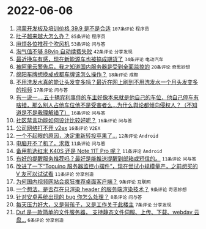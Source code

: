 # 2022-06-06

1. [鸿蒙开发板及培训价格 39.9 是不是合适](https://www.v2ex.com/t/857490) `107条评论` `程序员`
1. [肚子越来越大怎么办？](https://www.v2ex.com/t/857475) `85条评论` `程序员`
1. [麻烦各位推荐个吹风机](https://www.v2ex.com/t/857472) `53条评论` `问与答`
1. [淘气值不够 88vip 自动续费失败](https://www.v2ex.com/t/857487) `42条评论` `分享发现`
1. [最近换车有感，现在新能源车也被搞成期货了](https://www.v2ex.com/t/857503) `34条评论` `电动汽车`
1. [被阿里云警告后，我才知道国内服务器是受到全面监控的](https://www.v2ex.com/t/857495) `20条评论` `奇思妙想`
1. [绵阳车牌想换成成都车牌该怎么操作？](https://www.v2ex.com/t/857484) `18条评论` `成都`
1. [不用洗发水真的能让头发变多吗？最近在网上刷到不用洗发水一个月头发变多的视频](https://www.v2ex.com/t/857511) `17条评论` `问与答`
1. [有一说一....五十辆宾利事件的车主好像本来就是他自己的车位，他自己停车有啥错，那么别人占他车位他不是受害者么...为什么舆论都倾向侵权人？（不知道是不是我理解错了）](https://www.v2ex.com/t/857535) `16条评论` `问与答`
1. [社区禁言功能如何设计比较好呢？](https://www.v2ex.com/t/857492) `16条评论` `问与答`
1. [公司网络打不开 v2ex](https://www.v2ex.com/t/857478) `16条评论` `V2EX`
1. [一个不起眼的原因，决定重新转投苹果了...](https://www.v2ex.com/t/857540) `12条评论` `Android`
1. [电脑开不了机了，求救](https://www.v2ex.com/t/857534) `11条评论` `问与答`
1. [备用机选红米 K40S 还是 Note 11T Pro 呢？](https://www.v2ex.com/t/857520) `11条评论` `Android`
1. [有好的提醒服务推荐吗？最好是能推送提醒到邮箱或短信的。](https://www.v2ex.com/t/857489) `11条评论` `问与答`
1. [改进了一下“Topuino 服务器监控小摆件”，现在尝试小规模量产，之前想买的 V 友可以试试看](https://www.v2ex.com/t/857485) `11条评论` `分享创造`
1. [为何国内视频网站会疯狂推荐桌面客户端？](https://www.v2ex.com/t/857532) `9条评论` `互联网`
1. [一个想法，是否存在只渲染 header 的服务端渲染技术？](https://www.v2ex.com/t/857486) `9条评论` `奇思妙想`
1. [针对安卓系统出现的 bug 你怎么处理？](https://www.v2ex.com/t/857463) `8条评论` `问与答`
1. [每天压力好大，又是带孩子，又是工作关于此楼主](https://www.v2ex.com/t/857477) `7条评论` `分享发现`
1. [Duf 是一款简单的文件服务器， 支持静态文件伺服、上传、下载、webdav 云盘...](https://www.v2ex.com/t/857461) `6条评论` `分享创造`
